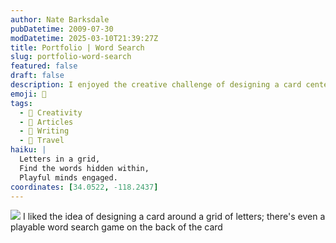 ```yaml
---
author: Nate Barksdale
pubDatetime: 2009-07-30
modDatetime: 2025-03-10T21:39:27Z
title: Portfolio | Word Search
slug: portfolio-word-search
featured: false
draft: false
description: I enjoyed the creative challenge of designing a card centered around a letter grid, complete with a playable word search on the back.
emoji: 🧩
tags:
  - 🎨 Creativity
  - 📖 Articles
  - 📝 Writing
  - 📍 Travel
haiku: |
  Letters in a grid,  
  Find the words hidden within,  
  Playful minds engaged.
coordinates: [34.0522, -118.2437]
---
```


![](@assets/images/nate_card_530.jpg) I liked the idea of designing a card around a grid of letters; there's even a playable word search game on the back of the card
